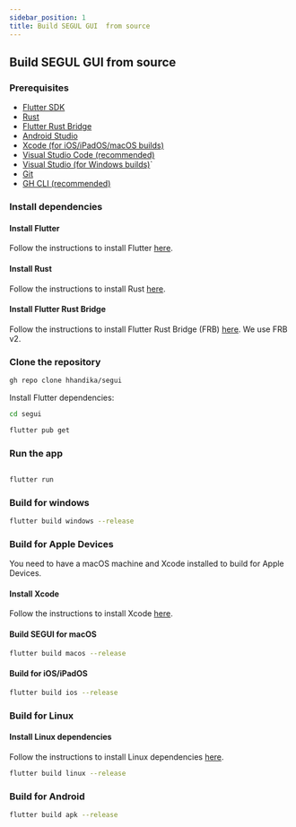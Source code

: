 ```yaml
---
sidebar_position: 1
title: Build SEGUL GUI  from source
---
```


## Build SEGUL GUI from source

### Prerequisites

- [Flutter SDK](https://flutter.dev/docs/get-started/install)
- [Rust](https://www.rust-lang.org/tools/install)
- [Flutter Rust Bridge](https://cjycode.com/flutter_rust_bridge/)
- [Android Studio](https://developer.android.com/studio)
- [Xcode (for iOS/iPadOS/macOS builds)](https://developer.apple.com/xcode/)
- [Visual Studio Code (recommended)](https://code.visualstudio.com/)
- [Visual Studio (for Windows builds)](https://visualstudio.microsoft.com/)`
- [Git](https://git-scm.com/downloads)
- [GH CLI (recommended)](https://cli.github.com/)

### Install dependencies

#### Install Flutter

Follow the instructions to install Flutter [here](https://flutter.dev/docs/get-started/install).

#### Install Rust

Follow the instructions to install Rust [here](https://www.rust-lang.org/tools/install).

#### Install Flutter Rust Bridge

Follow the instructions to install Flutter Rust Bridge (FRB) [here](https://cjycode.com/flutter_rust_bridge/). We use FRB v2.

### Clone the repository

```bash
gh repo clone hhandika/segui
```

Install Flutter dependencies:

```bash
cd segui

flutter pub get
```

### Run the app

```bash

flutter run
```

### Build for windows

```bash
flutter build windows --release
```

### Build for Apple Devices

You need to have a macOS machine and Xcode installed to build for Apple Devices.

#### Install Xcode

Follow the instructions to install Xcode [here](https://developer.apple.com/xcode/).

#### Build SEGUI for macOS

```bash
flutter build macos --release
```

#### Build for iOS/iPadOS

```bash
flutter build ios --release
```

### Build for Linux

#### Install Linux dependencies

Follow the instructions to install Linux dependencies [here](https://docs.flutter.dev/platform-integration/linux/building).

```bash
flutter build linux --release
```

### Build for Android

```bash
flutter build apk --release
```
